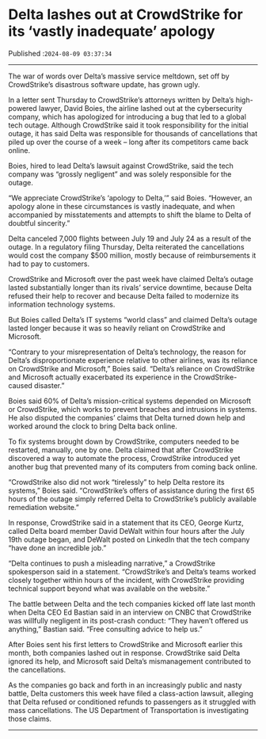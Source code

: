 # Delta lashes out at CrowdStrike for its ‘vastly inadequate’ apology

Published :`2024-08-09 03:37:34`

---

The war of words over Delta’s massive service meltdown, set off by CrowdStrike’s disastrous software update, has grown ugly.

In a letter sent Thursday to CrowdStrike’s attorneys written by Delta’s high-powered lawyer, David Boies, the airline lashed out at the cybersecurity company, which has apologized for introducing a bug that led to a global tech outage. Although CrowdStrike said it took responsibility for the initial outage, it has said Delta was responsible for thousands of cancellations that piled up over the course of a week – long after its competitors came back online.

Boies, hired to lead Delta’s lawsuit against CrowdStrike, said the tech company was “grossly negligent” and was solely responsible for the outage.

“We appreciate CrowdStrike’s ‘apology to Delta,’” said Boies. “However, an apology alone in these circumstances is vastly inadequate, and when accompanied by misstatements and attempts to shift the blame to Delta of doubtful sincerity.”

Delta canceled 7,000 flights between July 19 and July 24 as a result of the outage. In a regulatory filing Thursday, Delta reiterated the cancellations would cost the company $500 million, mostly because of reimbursements it had to pay to customers.

CrowdStrike and Microsoft over the past week have claimed Delta’s outage lasted substantially longer than its rivals’ service downtime, because Delta refused their help to recover and because Delta failed to modernize its information technology systems.

But Boies called Delta’s IT systems “world class” and claimed Delta’s outage lasted longer because it was so heavily reliant on CrowdStrike and Microsoft.

“Contrary to your misrepresentation of Delta’s technology, the reason for Delta’s disproportionate experience relative to other airlines, was its reliance on CrowdStrike and Microsoft,” Boies said. “Delta’s reliance on CrowdStrike and Microsoft actually exacerbated its experience in the CrowdStrike-caused disaster.”

Boies said 60% of Delta’s mission-critical systems depended on Microsoft or CrowdStrike, which works to prevent breaches and intrusions in systems. He also disputed the companies’ claims that Delta turned down help and worked around the clock to bring Delta back online.

To fix systems brought down by CrowdStrike, computers needed to be restarted, manually, one by one. Delta claimed that after CrowdStrike discovered a way to automate the process, CrowdStrike introduced yet another bug that prevented many of its computers from coming back online.

“CrowdStrike also did not work “tirelessly” to help Delta restore its systems,” Boies said. “CrowdStrike’s offers of assistance during the first 65 hours of the outage simply referred Delta to CrowdStrike’s publicly available remediation website.”

In response, CrowdStrike said in a statement that its CEO, George Kurtz, called Delta board member David DeWalt within four hours after the July 19th outage began, and DeWalt posted on LinkedIn that the tech company “have done an incredible job.”

“Delta continues to push a misleading narrative,” a CrowdStrike spokesperson said in a statement. “CrowdStrike’s and Delta’s teams worked closely together within hours of the incident, with CrowdStrike providing technical support beyond what was available on the website.”

The battle between Delta and the tech companies kicked off late last month when Delta CEO Ed Bastian said in an interview on CNBC that CrowdStrike was willfully negligent in its post-crash conduct: “They haven’t offered us anything,” Bastian said. “Free consulting advice to help us.”

After Boies sent his first letters to CrowdStrike and Microsoft earlier this month, both companies lashed out in response. CrowdStrike said Delta ignored its help, and Microsoft said Delta’s mismanagement contributed to the cancellations.

As the companies go back and forth in an increasingly public and nasty battle, Delta customers this week have filed a class-action lawsuit, alleging that Delta refused or conditioned refunds to passengers as it struggled with mass cancellations. The US Department of Transportation is investigating those claims.

---


